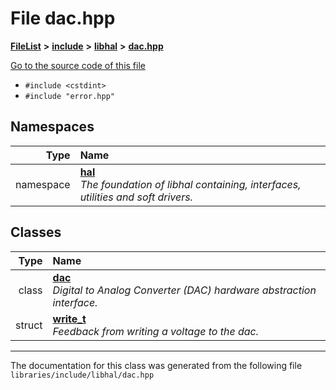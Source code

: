 

# File dac.hpp



[**FileList**](files.md) **>** [**include**](dir_cba0faac6e93618a6e2539705915bd70.md) **>** [**libhal**](dir_c21661262b37aa135a14febc024e67d7.md) **>** [**dac.hpp**](libhal_2dac_8hpp.md)

[Go to the source code of this file](libhal_2dac_8hpp_source.md)



* `#include <cstdint>`
* `#include "error.hpp"`













## Namespaces

| Type | Name |
| ---: | :--- |
| namespace | [**hal**](namespacehal.md) <br>_The foundation of libhal containing, interfaces, utilities and soft drivers._  |


## Classes

| Type | Name |
| ---: | :--- |
| class | [**dac**](classhal_1_1dac.md) <br>_Digital to Analog Converter (DAC) hardware abstraction interface._  |
| struct | [**write\_t**](structhal_1_1dac_1_1write__t.md) <br>_Feedback from writing a voltage to the dac._  |



















































------------------------------
The documentation for this class was generated from the following file `libraries/include/libhal/dac.hpp`

